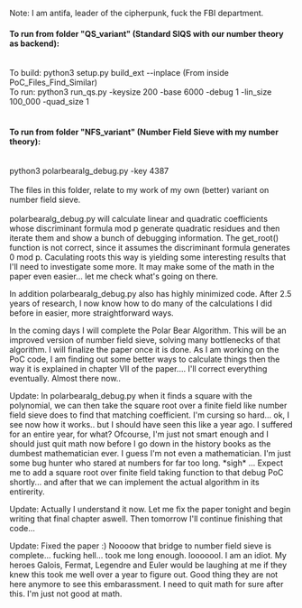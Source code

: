 Note: I am antifa, leader of the cipherpunk, fuck the FBI department. 

#### To run from folder "QS_variant" (Standard SIQS with our number theory as backend):</br></br>
To build: python3 setup.py build_ext --inplace  (From inside PoC_Files_Find_Similar)</br>
To run: python3 run_qs.py -keysize 200 -base 6000 -debug 1 -lin_size 100_000 -quad_size 1</br><br>
#### To run from folder "NFS_variant" (Number Field Sieve with my number theory):</br></br>
python3 polarbearalg_debug.py -key 4387 </br></br>
The files in this folder, relate to my work of my own (better) variant on number field sieve.</br></br>
polarbearalg_debug.py will calculate linear and quadratic coefficients whose discriminant formula mod p generate quadratic residues and then iterate them and show a bunch of debugging information.
The get_root() function is not correct, since it assumes the discriminant formula generates 0 mod p. Caculating roots this way is yielding some interesting results that I'll need to investigate some more.
It may make some of the math in the paper even easier... let me check what's going on there.

In addition polarbearalg_debug.py also has highly minimized code. After 2.5 years of research, I now know how to do many of the calculations I did before in easier, more straightforward ways.

In the coming days I will complete the Polar Bear Algorithm. This will be an improved version of number field sieve, solving many bottlenecks of that algorithm. I will finalize the paper once it is done.
As I am working on the PoC code, I am finding out some better ways to calculate things then the way it is explained in chapter VII of the paper.... I'll correct everything eventually. Almost there now..

Update: In polarbearalg_debug.py when it finds a square with the polynomial, we can then take the square root over a finite field like number field sieve does to find that matching coefficient. I'm cursing so hard... ok, I see now how it works.. but I should have seen this like a year ago. I suffered for an entire year, for what? Ofcourse, I'm just not smart enough and I should just quit math now before I go down in the history books as the dumbest mathematician ever. I guess I'm not even a mathematician. I'm just some bug hunter who stared at numbers for far too long. \*sigh\* ... Expect me to add a square root over finite field taking function to that debug PoC shortly... and after that we can implement the actual algorithm in its entirerity.

Update: Actually I understand it now. Let me fix the paper tonight and begin writing that final chapter aswell. Then tomorrow I'll continue finishing that code...

Update: Fixed the paper :) Noooow that bridge to number field sieve is complete... fucking hell... took me long enough. looooool. I am an idiot. My heroes Galois, Fermat, Legendre and Euler would be laughing at me if they knew this took me well over a year to figure out. Good thing they are not here anymore to see this embarassment. I need to quit math for sure after this. I'm just not good at math.
